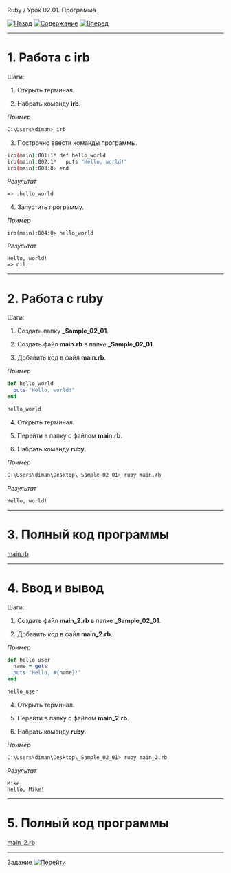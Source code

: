 Ruby / Урок 02.01. Программа

[![Назад](https://img.shields.io/badge/-%D0%9D%D0%B0%D0%B7%D0%B0%D0%B4-brightgreen)](1.Лекция.md)
[![Содержание](https://img.shields.io/badge/-%D0%A1%D0%BE%D0%B4%D0%B5%D1%80%D0%B6%D0%B0%D0%BD%D0%B8%D0%B5-purple)](README.md)
[![Вперед](https://img.shields.io/badge/-%D0%92%D0%BF%D0%B5%D1%80%D0%B5%D0%B4-brightgreen)](3.Задание.md)

***

# 1. Работа с irb

Шаги:

1. Открыть терминал.

2. Набрать команду **irb**.

*Пример*

```sh
C:\Users\diman> irb
```

3. Построчно ввести команды программы.

```sh
irb(main):001:1* def hello_world
irb(main):002:1*   puts "Hello, world!"
irb(main):003:0> end
```

*Результат*

```sh
=> :hello_world
```

4. Запустить программу.

*Пример*

```shell script
irb(main):004:0> hello_world
```

*Результат*

```shell script
Hello, world!
=> nil
```

***

# 2. Работа с ruby

Шаги:

1. Создать папку **_Sample_02_01**.

2. Создать файл **main.rb** в папке **_Sample_02_01**.

3. Добавить код в файл **main.rb**.

*Пример*

```ruby
def hello_world
  puts "Hello, world!"
end

hello_world
```

4. Открыть терминал.

5. Перейти в папку с файлом **main.rb**.

6. Набрать команду **ruby**.

*Пример*

```sh
C:\Users\diman\Desktop\_Sample_02_01> ruby main.rb
```

*Результат*

```text
Hello, world!
```

***

# 3. Полный код программы

[main.rb](_Sample_02_01/main.rb)

***

# 4. Ввод и вывод

Шаги:

1. Создать файл **main_2.rb** в папке **_Sample_02_01**.

2. Добавить код в файл **main_2.rb**.

*Пример*

```ruby
def hello_user
  name = gets
  puts "Hello, #{name}!"
end

hello_user
```

4. Открыть терминал.

5. Перейти в папку с файлом **main_2.rb**.

6. Набрать команду **ruby**.

*Пример*

```sh
C:\Users\diman\Desktop\_Sample_02_01> ruby main_2.rb
```

*Результат*

```text
Mike
Hello, Mike!
```

***

# 5. Полный код программы

[main_2.rb](_Sample_02_01/main_2.rb)

***

Задание [![Перейти](https://img.shields.io/badge/-%D0%9F%D0%B5%D1%80%D0%B5%D0%B9%D1%82%D0%B8-blue)](3.Задание.md)